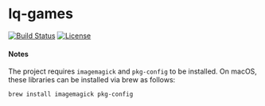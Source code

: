 # lq-games

[![Build Status](https://github.com/ahmedmogahed/lq-games-haskell/actions/workflows/haskell.yml/badge.svg?branch=main)](https://github.com/ahmedmogahed/lq-games-haskell/actions/workflows/haskell.yml?query=branch%3Amain) 
[![License](https://img.shields.io/badge/License-BSD--3--Clause-blue)](https://opensource.org/licenses/BSD-3-Clause)


#### Notes
The project requires `imagemagick` and `pkg-config` to be installed. On macOS, these libraries can be installed via brew as follows:
```shell
brew install imagemagick pkg-config
```
